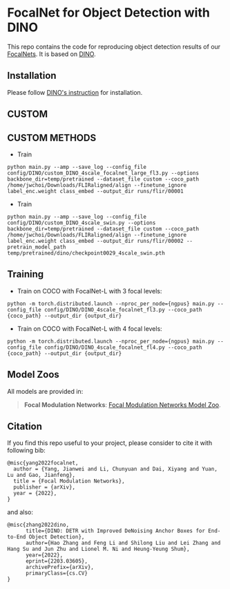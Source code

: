 # FocalNet for Object Detection with DINO

This repo contains the code for reproducing object detection results of our [FocalNets](https://arxiv.org/abs/2203.11926). It is based on [DINO](https://github.com/IDEA-Research/DINO).

## Installation

Please follow [DINO's instruction](https://github.com/IDEA-Research/DINO) for installation.

## CUSTOM

## CUSTOM METHODS
* Train
```
python main.py --amp --save_log --config_file config/DINO/custom_DINO_4scale_focalnet_large_fl3.py --options backbone_dir=temp/pretrained --dataset_file custom --coco_path /home/jwchoi/Downloads/FLIRaligned/align --finetune_ignore label_enc.weight class_embed --output_dir runs/flir/00001
```
* Train
```
python main.py --amp --save_log --config_file config/DINO/custom_DINO_4scale_swin.py --options backbone_dir=temp/pretrained --dataset_file custom --coco_path /home/jwchoi/Downloads/FLIRaligned/align --finetune_ignore label_enc.weight class_embed --output_dir runs/flir/00002 --pretrain_model_path temp/pretrained/dino/checkpoint0029_4scale_swin.pth 
```

## Training

* Train on COCO with FocalNet-L with 3 focal levels:

```
python -m torch.distributed.launch --nproc_per_node={ngpus} main.py --config_file config/DINO/DINO_4scale_focalnet_fl3.py --coco_path {coco_path} --output_dir {output_dir}
```

* Train on COCO with FocalNet-L with 4 focal levels:

```
python -m torch.distributed.launch --nproc_per_node={ngpus} main.py --config_file config/DINO/DINO_4scale_focalnet_fl4.py --coco_path {coco_path} --output_dir {output_dir}
```

## Model Zoos

All models are provided in:

> **Focal Modulation Networks**: [Focal Modulation Networks Model Zoo](https://github.com/microsoft/FocalNet).

## Citation

If you find this repo useful to your project, please consider to cite it with following bib:

    @misc{yang2022focalnet,  
      author = {Yang, Jianwei and Li, Chunyuan and Dai, Xiyang and Yuan, Lu and Gao, Jianfeng},
      title = {Focal Modulation Networks},
      publisher = {arXiv},
      year = {2022},
    }

and also:

    @misc{zhang2022dino,
          title={DINO: DETR with Improved DeNoising Anchor Boxes for End-to-End Object Detection}, 
          author={Hao Zhang and Feng Li and Shilong Liu and Lei Zhang and Hang Su and Jun Zhu and Lionel M. Ni and Heung-Yeung Shum},
          year={2022},
          eprint={2203.03605},
          archivePrefix={arXiv},
          primaryClass={cs.CV}
    }

